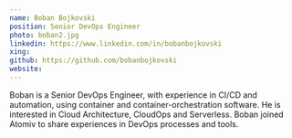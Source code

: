 ```yaml
---
name: Boban Bojkovski
position: Senior DevOps Engineer
photo: boban2.jpg
linkedin: https://www.linkedin.com/in/bobanbojkovski
xing: 
github: https://github.com/bobanbojkovski
website: 
---
```

Boban is a Senior DevOps Engineer, with experience in CI/CD and automation, using container and container-orchestration software. He is interested in Cloud Architecture, CloudOps and Serverless. Boban joined Atomiv to share experiences in DevOps processes and tools.